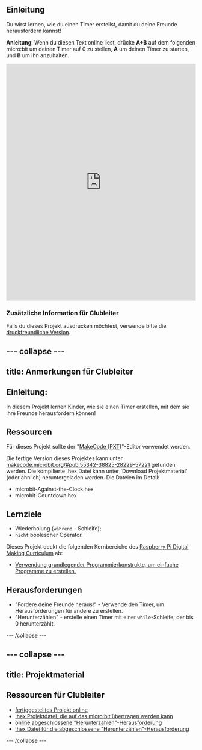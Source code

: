 ## Einleitung

Du wirst lernen, wie du einen Timer erstellst, damit du deine Freunde herausfordern kannst!

**Anleitung**: Wenn du diesen Text online liest, drücke **A+B** auf dem folgenden micro:bit um deinen Timer auf 0 zu stellen, **A** um deinen Timer zu starten, und **B** um ihn anzuhalten.

<div style="position:relative;height:0;padding-bottom:125%;overflow:hidden;"><iframe style="position:absolute;top:0;left:0;width:100%;height:100%;" src="https://makecode.microbit.org/---run?id=_iRqcVkfXiffq" allowfullscreen="allowfullscreen" sandbox="allow-popups allow-scripts allow-same-origin" frameborder="0"></iframe></div>

### Zusätzliche Information für Clubleiter

Falls du dieses Projekt ausdrucken möchtest, verwende bitte die [druckfreundliche Version](https://projects.raspberrypi.org/en/projects/against-the-clock/print).

## \--- collapse \---

## title: Anmerkungen für Clubleiter

## Einleitung:

In diesem Projekt lernen Kinder, wie sie einen Timer erstellen, mit dem sie ihre Freunde herausfordern können!

## Ressourcen

Für dieses Projekt sollte der "[MakeCode (PXT)](http://jumpto.cc/pxt-new)"-Editor verwendet werden.

Die fertige Version dieses Projektes kann unter [makecode.microbit.org/#pub:55342-38825-28229-57221](https://makecode.microbit.org/#pub:55342-38825-28229-57221) gefunden werden. Die kompilierte .hex Datei kann unter 'Download Projektmaterial' (oder ähnlich) heruntergeladen werden. Die Dateien im Detail:

* microbit-Against-the-Clock.hex
* microbit-Countdown.hex

## Lernziele

* Wiederholung (`während` - Schleife);
* `nicht` boolescher Operator.

Dieses Projekt deckt die folgenden Kernbereiche des [Raspberry Pi Digital Making Curriculum](http://rpf.io/curriculum) ab:

* [Verwendung grundlegender Programmierkonstrukte, um einfache Programme zu erstellen.](https://www.raspberrypi.org/curriculum/programming/creator)

## Herausforderungen

* "Fordere deine Freunde heraus!" - Verwende den Timer, um Herausforderungen für andere zu erstellen.
* "Herunterzählen" - erstelle einen Timer mit einer `while`-Schleife, der bis 0 herunterzählt.

\--- /collapse \---

## \--- collapse \---

## title: Projektmaterial

## Ressourcen für Clubleiter

* [fertiggestelltes Projekt online](https://makecode.microbit.org/#pub:55342-38825-28229-57221)
* [.hex Projektdatei, die auf das micro:bit übertragen werden kann](resources/microbit-Against-the-Clock.hex)
* [online abgeschlossene "Herunterzählen"-Herausforderung](https://makecode.microbit.org/#pub:69636-14914-13941-21768)
* [.hex Datei für die abgeschlossene "Herunterzählen"-Herausforderung](resources/microbit-Countdown.hex)

\--- /collapse \---